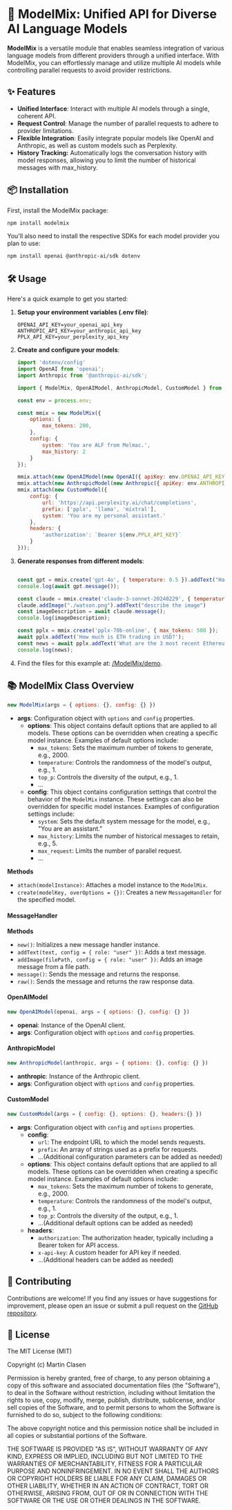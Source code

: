 # 🧬 ModelMix: Unified API for Diverse AI Language Models

**ModelMix** is a versatile module that enables seamless integration of various language models from different providers through a unified interface. With ModelMix, you can effortlessly manage and utilize multiple AI models while controlling parallel requests to avoid provider restrictions. 

## ✨ Features 

- **Unified Interface**: Interact with multiple AI models through a single, coherent API.
- **Request Control**: Manage the number of parallel requests to adhere to provider limitations.
- **Flexible Integration**: Easily integrate popular models like OpenAI and Anthropic, as well as custom models such as Perplexity.
- **History Tracking:** Automatically logs the conversation history with model responses, allowing you to limit the number of historical messages with max_history.

## 📦 Installation

First, install the ModelMix package:

```bash
npm install modelmix
```

You'll also need to install the respective SDKs for each model provider you plan to use:

```bash
npm install openai @anthropic-ai/sdk dotenv
```

## 🛠️ Usage

Here's a quick example to get you started:

1. **Setup your environment variables (.env file)**:
    ```plaintext
    OPENAI_API_KEY=your_openai_api_key
    ANTHROPIC_API_KEY=your_anthropic_api_key
    PPLX_API_KEY=your_perplexity_api_key
    ```

2. **Create and configure your models**:

    ```javascript
    import 'dotenv/config'
    import OpenAI from 'openai';
    import Anthropic from '@anthropic-ai/sdk';

    import { ModelMix, OpenAIModel, AnthropicModel, CustomModel } from 'modelmix';

    const env = process.env;

    const mmix = new ModelMix({
        options: {
            max_tokens: 200,
        },
        config: {
            system: 'You are ALF from Melmac.',
            max_history: 2
        }
    });

    mmix.attach(new OpenAIModel(new OpenAI({ apiKey: env.OPENAI_API_KEY })));
    mmix.attach(new AnthropicModel(new Anthropic({ apiKey: env.ANTHROPIC_API_KEY })));
    mmix.attach(new CustomModel({
        config: {
            url: 'https://api.perplexity.ai/chat/completions',
            prefix: ['pplx', 'llama', 'mixtral'],
            system: 'You are my personal assistant.'
        },
        headers: {
            'authorization': `Bearer ${env.PPLX_API_KEY}`
        }
    }));
    ```

3. **Generate responses from different models**:

    ```javascript

    const gpt = mmix.create('gpt-4o', { temperature: 0.5 }).addText("Have you ever eaten a cat?");
    console.log(await gpt.message());

    const claude = mmix.create('claude-3-sonnet-20240229', { temperature: 0.5 });
    claude.addImage("./watson.png").addText("describe the image")
    const imageDescription = await claude.message();
    console.log(imageDescription);

    const pplx = mmix.create('pplx-70b-online', { max_tokens: 500 });
    await pplx.addText('How much is ETH trading in USD?');
    const news = await pplx.addText('What are the 3 most recent Ethereum news?').message();
    console.log(news);
    ```

4. Find the files for this example at: [/ModelMix/demo](https://github.com/clasen/ModelMix/tree/master/demo).


## 📚 ModelMix Class Overview

```javascript
new ModelMix(args = { options: {}, config: {} })
```
- **args**: Configuration object with `options` and `config` properties.
  - **options**: This object contains default options that are applied to all models. These options can be overridden when creating a specific model instance. Examples of default options include:
    - `max_tokens`: Sets the maximum number of tokens to generate, e.g., 2000.
    - `temperature`: Controls the randomness of the model's output, e.g., 1.
    - `top_p`: Controls the diversity of the output, e.g., 1.
    - ...
  - **config**: This object contains configuration settings that control the behavior of the `ModelMix` instance. These settings can also be overridden for specific model instances. Examples of configuration settings include:
    - `system`: Sets the default system message for the model, e.g., "You are an assistant."
    - `max_history`: Limits the number of historical messages to retain, e.g., 5.
    - `max_request`: Limits the number of parallel request.
    - ...

**Methods**

- `attach(modelInstance)`: Attaches a model instance to the `ModelMix`.
- `create(modelKey, overOptions = {})`: Creates a new `MessageHandler` for the specified model.

#### MessageHandler

**Methods**

- `new()`: Initializes a new message handler instance.
- `addText(text, config = { role: "user" })`: Adds a text message.
- `addImage(filePath, config = { role: "user" })`: Adds an image message from a file path.
- `message()`: Sends the message and returns the response.
- `raw()`: Sends the message and returns the raw response data.

#### OpenAIModel

```javascript
new OpenAIModel(openai, args = { options: {}, config: {} })
```

- **openai**: Instance of the OpenAI client.
- **args**: Configuration object with `options` and `config` properties.

#### AnthropicModel

```javascript
new AnthropicModel(anthropic, args = { options: {}, config: {} })
```

- **anthropic**: Instance of the Anthropic client.
- **args**: Configuration object with `options` and `config` properties.

#### CustomModel

```javascript
new CustomModel(args = { config: {}, options: {}, headers:{} })
```

- **args**: Configuration object with `config` and `options` properties.
  - **config**: 
    - `url`: The endpoint URL to which the model sends requests.
    - `prefix`: An array of strings used as a prefix for requests.
    - ...(Additional configuration parameters can be added as needed)
  - **options**: This object contains default options that are applied to all models. These options can be overridden when creating a specific model instance. Examples of default options include:
    - `max_tokens`: Sets the maximum number of tokens to generate, e.g., 2000.
    - `temperature`: Controls the randomness of the model's output, e.g., 1.
    - `top_p`: Controls the diversity of the output, e.g., 1.
    - ...(Additional default options can be added as needed)
  - **headers**: 
    - `authorization`: The authorization header, typically including a Bearer token for API access.
    - `x-api-key`: A custom header for API key if needed.
    - ...(Additional headers can be added as needed)

## 🤝 Contributing

Contributions are welcome! If you find any issues or have suggestions for improvement, please open an issue or submit a pull request on the [GitHub repository](https://github.com/clasen/ModelMix).

## 📄 License

The MIT License (MIT)

Copyright (c) Martin Clasen

Permission is hereby granted, free of charge, to any person obtaining a copy of this software and associated documentation files (the "Software"), to deal in the Software without restriction, including without limitation the rights to use, copy, modify, merge, publish, distribute, sublicense, and/or sell copies of the Software, and to permit persons to whom the Software is furnished to do so, subject to the following conditions:

The above copyright notice and this permission notice shall be included in all copies or substantial portions of the Software.

THE SOFTWARE IS PROVIDED "AS IS", WITHOUT WARRANTY OF ANY KIND, EXPRESS OR IMPLIED, INCLUDING BUT NOT LIMITED TO THE WARRANTIES OF MERCHANTABILITY, FITNESS FOR A PARTICULAR PURPOSE AND NONINFRINGEMENT. IN NO EVENT SHALL THE AUTHORS OR COPYRIGHT HOLDERS BE LIABLE FOR ANY CLAIM, DAMAGES OR OTHER LIABILITY, WHETHER IN AN ACTION OF CONTRACT, TORT OR OTHERWISE, ARISING FROM, OUT OF OR IN CONNECTION WITH THE SOFTWARE OR THE USE OR OTHER DEALINGS IN THE SOFTWARE.